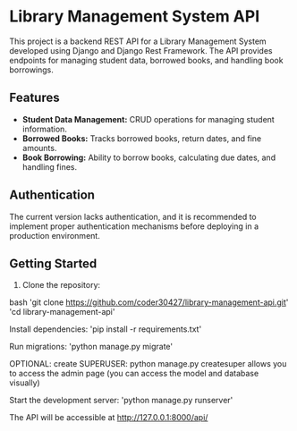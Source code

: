# Library Management System API

This project is a backend REST API for a Library Management System developed using Django and Django Rest Framework. The API provides endpoints for managing student data, borrowed books, and handling book borrowings.

## Features

- **Student Data Management:** CRUD operations for managing student information.
- **Borrowed Books:** Tracks borrowed books, return dates, and fine amounts.
- **Book Borrowing:** Ability to borrow books, calculating due dates, and handling fines.

## Authentication

The current version lacks authentication, and it is recommended to implement proper authentication mechanisms before deploying in a production environment.

## Getting Started

1. Clone the repository:

bash
'git clone https://github.com/coder30427/library-management-api.git'
'cd library-management-api'

Install dependencies:
'pip install -r requirements.txt'

Run migrations:
'python manage.py migrate'

OPTIONAL:
create SUPERUSER:
python manage.py createsuper
allows you to access the admin page (you can access the model and database visually)

Start the development server:
'python manage.py runserver'


The API will be accessible at http://127.0.0.1:8000/api/


